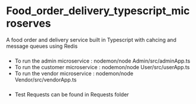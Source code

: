 # Food_order_delivery_typescript_microserves
A food order and delivery service built in Typescript with cahcing and message queues using Redis

###
- To run the admin microservice : nodemon/node Admin/src/adminApp.ts 
- To run the customer microservice : nodemon/node User/src/userApp.ts
- To run the vendor microservice : nodemon/node Vendor/src/vendorApp.ts

###
- Test Requests can be found in Requests folder